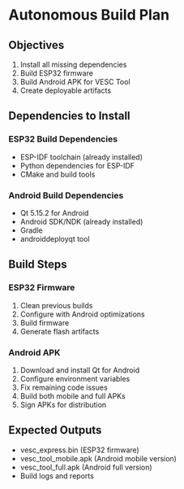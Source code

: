 # Autonomous Build Plan

## Objectives
1. Install all missing dependencies
2. Build ESP32 firmware 
3. Build Android APK for VESC Tool
4. Create deployable artifacts

## Dependencies to Install

### ESP32 Build Dependencies
- ESP-IDF toolchain (already installed)
- Python dependencies for ESP-IDF
- CMake and build tools

### Android Build Dependencies  
- Qt 5.15.2 for Android
- Android SDK/NDK (already installed)
- Gradle
- androiddeployqt tool

## Build Steps

### ESP32 Firmware
1. Clean previous builds
2. Configure with Android optimizations
3. Build firmware
4. Generate flash artifacts

### Android APK
1. Download and install Qt for Android
2. Configure environment variables
3. Fix remaining code issues
4. Build both mobile and full APKs
5. Sign APKs for distribution

## Expected Outputs
- vesc_express.bin (ESP32 firmware)
- vesc_tool_mobile.apk (Android mobile version)
- vesc_tool_full.apk (Android full version)
- Build logs and reports